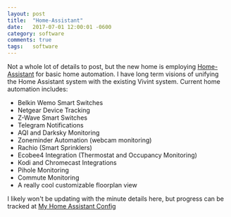 ```yaml
---
layout: post
title:  "Home-Assistant"
date:   2017-07-01 12:00:01 -0600
category: software
comments: true
tags:   software
---
```


Not a whole lot of details to post, but the new home is employing [Home-Assistant](https://home-assistant.io) for basic home automation. I have long term visions of unifying the Home Assistant system with the existing Vivint system. Current home automation includes:
- Belkin Wemo Smart Switches
- Netgear Device Tracking
- Z-Wave Smart Switches
- Telegram Notifications
- AQI and Darksky Monitoring
- Zoneminder Automation (webcam monitoring)
- Rachio (Smart Sprinklers)
- Ecobee4 Integration (Thermostat and Occupancy Monitoring)
- Kodi and Chromecast Integrations
- Pihole Monitoring
- Commute Monitoring
- A really cool customizable floorplan view

I likely won't be updating with the minute details here, but progress can be tracked at [My Home Assistant Config](https://github.com/sam-wright/Home-AssistantConfig)

